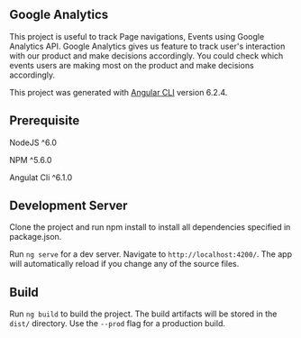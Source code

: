 ## Google Analytics
This project is useful to track Page navigations, Events using Google Analytics API.
Google Analytics gives us feature to track user's interaction with our product and make decisions accordingly.
You could check which events users are making most on the product and make decisions accordingly.

This project was generated with [Angular CLI](https://github.com/angular/angular-cli) version 6.2.4.

## Prerequisite
NodeJS ^6.0

NPM ^5.6.0

Angulat Cli ^6.1.0

## Development Server

Clone the project and run npm install to install all dependencies specified in package.json.

Run `ng serve` for a dev server. Navigate to `http://localhost:4200/`. The app will automatically reload if you change any of the source files.

## Build

Run `ng build` to build the project. The build artifacts will be stored in the `dist/` directory. Use the `--prod` flag for a production build.